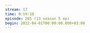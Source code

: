 ```yaml
---
stream: 17
time: 0:59:10
episode: 265 (13 season 5 ep)
begin: 2022-04-01T00:00:00.000+03:00
---
```

